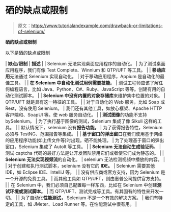 # 硒的缺点或限制

> 原文：<https://www.tutorialandexample.com/drawback-or-limitations-of-selenium/>

**硒的缺点或限制**

以下是硒的缺点或限制

| **缺点/限制** | **描述** |
| Selenium 无法实现桌面应用程序的自动化。 | 为了测试桌面应用程序，我们有像 Test Complete、Winnium 和 QTP/UFT 等工具。 |
| **移动应用**无法通过 Selenium 实现自动化。 | 对于移动应用程序，Appium 是自动化的最佳工具。 |
| **在 Selenium 中自动化测试用例需要技能**。 | 测试工程师应该了解任何编程语言，比如 Java、Python、C#、Ruby、JavaScript 等等。创建有用的自动化测试脚本。 |
| **Selenium 中没有内置的对象存储库**来维护集中位置的对象。 | QTP/UFT 就是具有这一特征的工具。 |
| 对于自动化的 Web 服务，比如 Soap 或 Rest，没有使用 Selenium。 | 我们还有其他工具，如放心框架、Apache HTTP 客户端和、SoapUI 等。使 web 服务自动化。 |
| **测试图像**的功能不支持 bySelenium。 | 为了执行基于图像的测试，Selenium 集成了像 Sikuli 这样的工具。 |
| 默认情况下，selenium 没有**报告功能。** | 为了获得报告特性，Selenium 必须与 TestNG、范围报告等集成。 |
| **基于窗口的弹出窗口**在我们使用基于网络的应用程序功能(如上传文件等)时出现。硒不能处理。 | 为了处理基于窗口的弹出窗口，Selenium 集成了 AutoIt 等工具。 |
| **Selenium 无法自动生成验证码**。 | 测试 captcha 代码的最好方法是让开发团队禁用它们或者使它们成为静态的。 |
| **Selenium 无法实现视频流**的自动化。 | selenium 无法检测视频中播放的内容。 |
| 对于创建和执行测试脚本，selenium 没有它的 **IDE。** | Selenium 需要其他 IDE，如 Eclipse IDE、IntelliJ 等。 |
| 没有供应商或官方支持，因为 Selenium 是一个开源的免费工具。 | 而其他工具如 QTP/UFT，则由惠普公司提供官方支持。 |
| 在 Selenium 中，我们必须自己配置每一样东西，比如在 Selenium 中创建**测试环境或测试脚本**。 | 而 QTP/UFT、测试完成等工具。有其固有的特性来开发一切。 |
| 为了自动化**性能测试，** Selenium 不是一个有效的解决方案。 | 我们有特定的工具，如 JMeter、Load Runner 等。在性能测试中很有用。 |